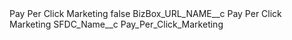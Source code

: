 <?xml version="1.0" encoding="UTF-8"?>
<CustomMetadata xmlns="http://soap.sforce.com/2006/04/metadata" xmlns:xsi="http://www.w3.org/2001/XMLSchema-instance" xmlns:xsd="http://www.w3.org/2001/XMLSchema">
    <label>Pay Per Click Marketing</label>
    <protected>false</protected>
    <values>
        <field>BizBox_URL_NAME__c</field>
        <value xsi:type="xsd:string">Pay Per Click Marketing</value>
    </values>
    <values>
        <field>SFDC_Name__c</field>
        <value xsi:type="xsd:string">Pay_Per_Click_Marketing</value>
    </values>
</CustomMetadata>
